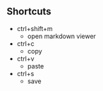 ## Shortcuts

- ctrl+shift+m
  - open markdown viewer
- ctrl+c
  - copy
- ctrl+v
  - paste
- ctrl+s
  - save
  
